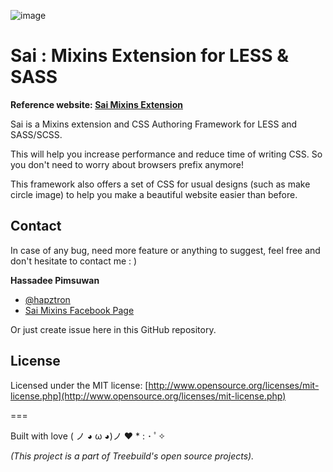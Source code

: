 ![image](http://saimixins.appspot.com/assets/img/sai-logo.png)

# Sai : Mixins Extension for LESS & SASS

**Reference website: [Sai Mixins Extension](http://saimixins.appspot.com/)**

Sai is a Mixins extension and CSS Authoring Framework for LESS and SASS/SCSS.

This will help you increase performance and reduce time of writing CSS. So you don't need to worry about browsers prefix anymore!

This framework also offers a set of CSS for usual designs (such as make circle image) to help you make a beautiful website easier than before.

## Contact

In case of any bug, need more feature or anything to suggest, feel free and don't hesitate to contact me : )

**Hassadee Pimsuwan**

* [@hapztron](https://twitter.com/hapztron)
* [Sai Mixins Facebook Page](https://www.facebook.com/saimixins)

Or just create issue here in this GitHub repository.


## License


Licensed under the MIT license: [http://www.opensource.org/licenses/mit-license.php](http://www.opensource.org/licenses/mit-license.php)

===

Built with love ( ノ ◕ ω ◕)ノ ❤ * : ･ ﾟ✧

*(This project is a part of Treebuild's open source projects).*
